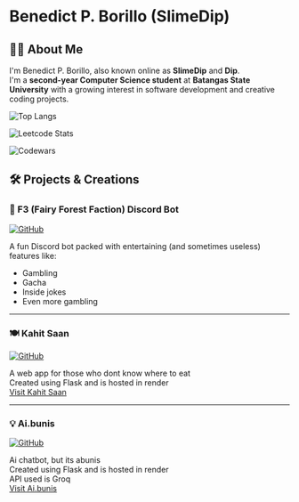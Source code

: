 # Benedict P. Borillo (SlimeDip)   

## 👨‍💻 About Me
I'm Benedict P. Borillo, also known online as **SlimeDip** and **Dip**.  
I'm a  **second-year Computer Science student** at **Batangas State University** with a growing interest in software development and creative coding projects.

![Top Langs](https://github-readme-stats.vercel.app/api/top-langs/?username=SlimeDip&layout=compact&theme=dark&hide=Tex)   

![Leetcode Stats](https://leetcard.jacoblin.cool/SlimeDip)

![Codewars](https://github.r2v.ch/codewars?user=SlimeDip&top_languages=true&theme=dark)

## 🛠️ Projects & Creations

### 🤖 F3 (Fairy Forest Faction) Discord Bot
[![GitHub](https://img.shields.io/badge/GitHub-Repository-blue?style=flat-square&logo=github)](https://github.com/SlimeDip/F3-discord-bot)

A fun Discord bot packed with entertaining (and sometimes useless) features like:
- Gambling
- Gacha
- Inside jokes
- Even more gambling

---

### 🍽️ Kahit Saan
[![GitHub](https://img.shields.io/badge/GitHub-Repository-blue?style=flat-square&logo=github)](https://github.com/SlimeDip/Kahit-Saan)

A web app for those who dont know where to eat   
Created using Flask and is hosted in render   
[Visit Kahit Saan](https://kahit-saan.onrender.com)

---

### 💡 Ai.bunis
[![GitHub](https://img.shields.io/badge/GitHub-Repository-blue?style=flat-square&logo=github)]([https://github.com/SlimeDip/Kahit-Saan](https://github.com/SlimeDip/Ai.bunis-Chat-Bot))

Ai chatbot, but its abunis   
Created using Flask and is hosted in render   
API used is Groq   
[Visit Ai.bunis](https://ai-bunis-chat-bot.onrender.com)
